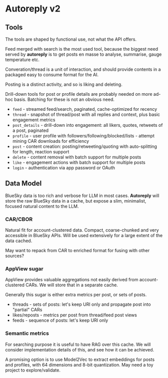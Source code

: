 # Autoreply v2

## Tools

The tools are shaped by functional use, not what the API offers.

Feed merged with search is the most used tool, because the biggest need served by **autoreply** is to get posts en masse to analyse, summarise, gauge temperature etc.

Converation/thread is a unit of interaction, and should provide contents in a packaged easy to consume format for the AI.

Posting is a distinct activity, and so is liking and deleting.

Drill-down tools for post or profile details are probably needed on more ad-hoc basis. Batching for these is not an obvious need.

- `feed` - streamed feed/search, paginated, cache-optimized for recency
- `thread` - snapshot of thread/post with all replies and context, plus basic engagement metrics
- `post_details` - drill-down into engagement: all likers, quotes, retweets of a post, paginated
- `profile` - user profile with followers/following/blocked/lists - attempt mining CAR downloads for efficiency
- `post` - content creation: posting/retweeting/quoting with auto-splitting for length, reaction support
- `delete` - content removal with batch support for multiple posts
- `like` - engagement actions with batch support for multiple posts
- `login` - authentication via app password or OAuth

## Data Model

BlueSky data is too rich and verbose for LLM in most cases. **Autoreply** will store the raw BlueSky data in a cache, but expose a slim, minimalist, focused natural content to the LLM.

### CAR/CBOR

Natural fit for account-clustered data. Compact, coarse-chunked and very accessible in BlueSky APIs. Will be used extensively for a large extent of the data cached.

May want to repack from CAR to enriched format for fusing with other sources?

### AppView sugar

AppView provides valuable aggregations not easily derived from account-clustered CARs. We will store that in a separate cache.

Generally this sugar is either extra metrics per post, or sets of posts.

* threads - sets of posts: let's keep URI only and propagate post into "partial" CARs
* likes/reposts - metrics per post from thread/feed post views
* feeds - sequence of posts: let's keep URI only

### Semantic metrics

For searching purpose it is useful to have RAG over this cache. We will consider implementation details of this, and see how it can be achieved.

A promising option is to use Model2Vec to extract embeddings for posts and profiles, with 64 dimensions and 8-bit quantization. May need a toy project to explore/validate.